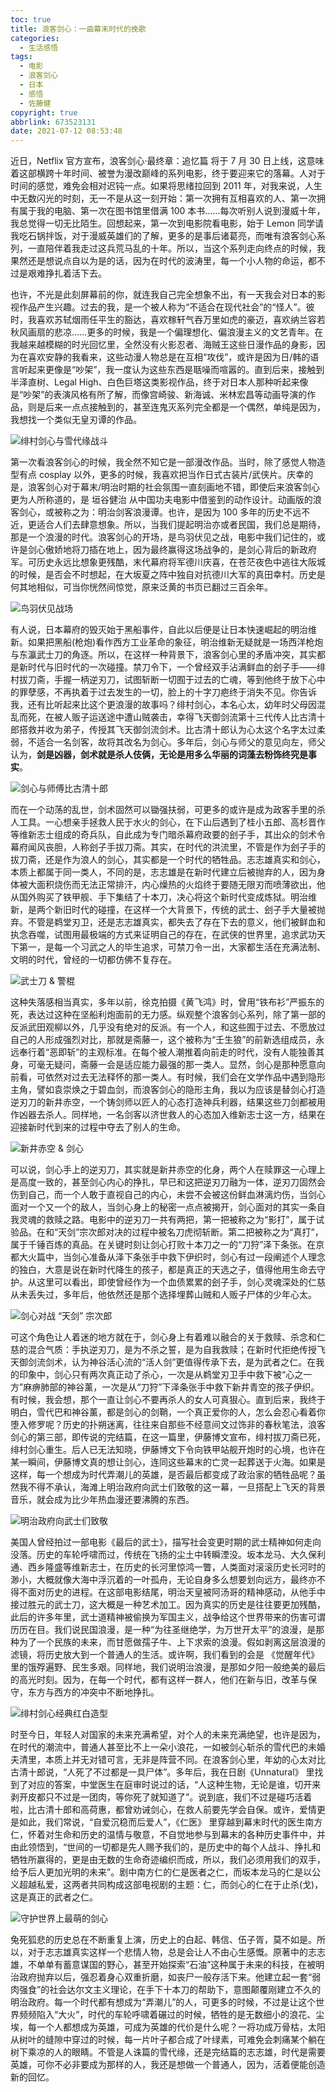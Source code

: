 ```yaml
---
toc: true
title: 浪客剑心：一曲幕末时代的挽歌
categories:
  - 生活感悟
tags:
  - 电影
  - 浪客剑心
  - 日本
  - 感悟
  - 佐藤健
copyright: true
abbrlink: 673523131
date: 2021-07-12 08:53:48
---
```

近日，Netflix 官方宣布，浪客剑心·最终章：追忆篇 将于 7 月 30 日上线，这意味着这部横跨十年时间、被誉为漫改巅峰的系列电影，终于要迎来它的落幕。人对于时间的感觉，难免会相对迟钝一点。如果将思绪拉回到 2011 年，对我来说，人生中无数闪光的时刻，无一不是从这一刻开始：第一次拥有互相喜欢的人、第一次拥有属于我的电脑、第一次在图书馆里借满 100 本书……每次听别人说到漫威十年，我总觉得一切无比陌生。回想起来，第一次到电影院看电影，始于 Lemon 同学请我吃石锅拌饭，对于漫威英雄们的了解，更多的是事后诸葛亮，而唯有浪客剑心系列，一直陪伴着我走过这兵荒马乱的十年。所以，当这个系列走向终点的时候，我果然还是想说点自以为是的话，因为在时代的波涛里，每一个小人物的命运，都不过是艰难挣扎着活下去。

也许，不光是此刻屏幕前的你，就连我自己完全想象不出，有一天我会对日本的影视作品产生兴趣。过去的我，是一个被人称为“不适合在现代社会”的“怪人”。彼时，我喜欢苏轼烟雨任平生的豁达，喜欢稼轩气吞万里如虎的豪迈，喜欢纳兰容若秋风画扇的悲凉……更多的时候，我是一个偏理想化、偏浪漫主义的文艺青年。在我越来越模糊的时光回忆里，全然没有火影忍者、海贼王这些日漫作品的身影，因为在喜欢安静的我看来，这些动漫人物总是在互相“攻伐”，或许是因为日/韩的语言听起来更像是“吵架”，我一度认为这些东西是聒噪而喧嚣的。直到后来，接触到半泽直树、Legal High、白色巨塔这类影视作品，终于对日本人那种听起来像是“吵架”的表演风格有所了解，而像宫崎骏、新海诚、米林宏昌等动画导演的作品，则是后来一点点接触到的，甚至连鬼灭系列完全都是一个偶然，单纯是因为，我想找一个类似无皇刃谭的作品。

![绯村剑心与雪代缘战斗](https://i.loli.net/2021/07/17/h4q9frIXGyATeZS.jpg)

第一次看浪客剑心的时候，我全然不知它是一部漫改作品。当时，除了感觉人物造型有点 cosplay 以外，更多的时候，我喜欢把当作日式古装片/武侠片。庆幸的是，浪客剑心对于幕末/明治时期的社会氛围一直刻画地不错，即使后来浪客剑心更为人所称道的，是 垣谷健治 从中国功夫电影中借鉴到的动作设计。动画版的浪客剑心，或被称之为：明治剑客浪漫谭。也许，是因为 100 多年的历史不远不近，更适合人们去肆意想象。所以，当我们提起明治亦或者民国，我们总是期待，那是一个浪漫的时代。浪客剑心的开场，是鸟羽伏见之战，电影中我们记住的，或许是剑心傲娇地将刀插在地上，因为最终赢得这场战争的，是剑心背后的新政府军。可历史永远比想象更残酷，末代幕府将军德川庆喜，在苍茫夜色中逃往大阪城的时候，是否会不时想起，在大坂夏之阵中独自对抗德川大军的真田幸村。历史是何其地相似，可当你恍然间惊觉，原来泛黄的书页已翻过三百余年。

![鸟羽伏见战场](https://i.loli.net/2021/07/09/hMPNtmfHd8FKOrn.jpg)

有人说，日本幕府的毁灭始于黑船事件，自此以后便是让日本快速崛起的明治维新。如果把黑船(枪炮)看作西方工业革命的象征，明治维新无疑就是一场西洋枪炮与东瀛武士刀的角逐。所以，在这样一种背景下，浪客剑心里的矛盾冲突，其实都是新时代与旧时代的一次碰撞。禁刀令下，一个曾经双手沾满鲜血的刽子手——绯村拔刀斋，手握一柄逆刃刀，试图斩断一切囿于过去的亡魂，等到他终于放下心中的罪孽感，不再执着于过去发生的一切，脸上的十字刀疤终于消失不见。你告诉我，还有比听起来比这个更浪漫的故事吗？绯村剑心，本名心太，幼年时父母因混乱而死，在被人贩子运送途中遭山贼袭击，幸得飞天御剑流第十三代传人比古清十郎搭救并收为弟子，传授其飞天御剑流剑术。比古清十郎认为心太这个名字太过柔弱，不适合一名剑客，故将其改名为剑心。多年后，剑心与师父的意见向左，师父认为，**剑是凶器，剑术就是杀人伎俩，无论是用多么华丽的词藻去粉饰终究是事实**。

![剑心与师傅比古清十郎](https://i.loli.net/2021/07/09/dFegZqaQ23J8VCP.jpg)

而在一个动荡的乱世，剑术固然可以锄强扶弱，可更多的或许是成为政客手里的杀人工具。一心想亲手拯救人民于水火的剑心，在下山后遇到了桂小五郎、高杉晋作等维新志士组成的奇兵队，自此成为专门暗杀幕府政要的刽子手，其出众的剑术令幕府闻风丧胆，人称刽子手拔刀斋。其实，在时代的洪流里，不管是作为刽子手的拔刀斋，还是作为浪人的剑心，其实都是一个时代的牺牲品。志志雄真实和剑心，本质上都属于同一类人，不同的是，志志雄是在新时代建立后被抛弃的人，因为身体被大面积烧伤而无法正常排汗，内心燥热的火焰终于要随无限刃而喷薄欲出，他从国外购买了铁甲舰、手下集结了十本刀，决心将这个新时代变成炼狱。明治维新，是两个新旧时代的碰撞，在这样一个大背景下，传统的武士、刽子手大量被抛弃。不管是鹈堂刃卫，还是志志雄真实，都失去了存在下去的意义，他们被鲜血和执念吞噬，试图用最极端的方式来证明自己的存在，在武侠的世界里，追求武功天下第一，是每一个习武之人的毕生追求，可禁刀令一出，大家都生活在充满法制、文明的时代，曾经的一切都仿佛不复存在。

![武士刀 & 警棍](https://i.loli.net/2021/07/09/VtUchpjIKZeBrWL.jpg)

这种失落感相当真实，多年以前，徐克拍摄《黄飞鸿》时，曾用“铁布衫”严振东的死，表达过这种在坚船利炮面前的无力感。纵观整个浪客剑心系列，除了第一部的反派武田观柳以外，几乎没有绝对的反派。有一个人，和这些囿于过去、不愿放过自己的人形成强烈对比，那就是斋藤一，这个被称为“壬生狼”的前新选组成员，永远奉行着“恶即斩”的主观标准。在每个被人潮推着向前走的时代，没有人能独善其身，可毫无疑问，斋藤一会是适应能力最强的那一类人。显然，剑心是那种愿意向前看，可依然对过去无法释怀的那一类人。有时候，我们会在文学作品中遇到隐形主角，譬如袁崇焕之于碧血剑，而浪客剑心的隐形主角，我以为应该是替剑心打造逆刃刀的新井赤空，一个铸剑师以匠人的心态打造神兵利器，结果这些刀剑都被用作凶器去杀人。同样地，一名剑客以济世救人的心态加入维新志士这一方，结果在迎接新时代到来的过程中夺去了别人的生命。

![新井赤空 & 剑心](https://i.loli.net/2021/07/09/vHI38FRoG9MOVWf.png)

可以说，剑心手上的逆刃刀，其实就是新井赤空的化身，两个人在赎罪这一心理上是高度一致的，甚至剑心内心的挣扎，早已和这把逆刃刀融为一体，逆刃刀固然会伤到自己，而一个人敢于直视自己的内心，未尝不会被这份鲜血淋漓灼伤，当剑心面对一个又一个的敌人，当剑心身上的秘密一点点被揭开，剑心面对的其实一条自我灵魂的救赎之路。电影中的逆刃刀一共有两把，第一把被称之为“影打”，属于试验品。在和“天剑”宗次郎对决的过程中被名刀虎彻斩断。第二把被称之为“真打”，属于千锤百炼的真品。在关键时刻让剑心打败十本刀之一的“刀狩”泽下条张。在京都大火篇中，当剑心准备从泽下条张手中救下伊织时，剑心有过一段阐述个人理念的独白，大意是说在新时代降生的孩子，都是真正的天选之子，值得他用生命去守护。从这里可以看出，即使曾经作为一个血债累累的刽子手，剑心灵魂深处的仁慈从未丢失过，多年后，他依然还是那个选择埋葬山贼和人贩子尸体的少年心太。

![剑心对战 “天剑” 宗次郎](https://i.loli.net/2021/07/09/toA6xTNQyYqGIZK.png)

可这个角色让人着迷的地方就在于，剑心身上有着难以融合的关于救赎、杀念和仁慈的混合气质：手执逆刃刀，是为不杀之誓，是为自我救赎；在新时代拒绝传授飞天御剑流剑术，认为神谷活心流的“活人剑”更值得传承下去，是为武者之仁。在我的印象中，剑心只有两次真正动了杀心，一次是从鹈堂刃卫手中救下被“心之一方”麻痹肺部的神谷薰，一次是从“刀狩”下泽条张手中救下新井青空的孩子伊织。有时候，我会想，那个一直让剑心不要再杀人的女人可真狠心。直到后来，我终于明白，雪代巴和神谷薰，都是剑心的剑鞘，一个真正爱你的人，怎么会忍心看着你堕入修罗呢？历史的扑朔迷离，往往来自那些不经意间文过饰非的春秋笔法，浪客剑心的第三部，即传说的完结篇，在这一篇里，伊藤博文宣布，绯村拔刀斋已死，绯村剑心重生。后人已无法知晓，伊藤博文下令向铁甲站舰开炮时的心境，也许在某一瞬间，伊藤博文真的想让剑心，连同这些幕末的亡灵一起葬送于火海。如果是这样，每一个想成为时代弄潮儿的英雄，是否最后都变成了政治家的牺牲品呢？虽然我不得不承认，海滩上明治政府向武士们致敬的这一幕，一旦搭配上飞天的背景音乐，就会成为比少年热血漫还要沸腾的东西。

![明治政府向武士们致敬](https://i.loli.net/2021/07/09/R2XldmgBs47wauW.jpg)

美国人曾经拍过一部电影《最后的武士》，描写社会变更时期的武士精神如何走向没落。历史的车轮呼啸而过，传统在飞扬的尘土中转瞬湮没。坂本龙马、大久保利通、西乡隆盛等维新志士，在历史的长河里惊鸿一瞥，人类面对滚滚历史长河时的渺小，大概就像大海中浮沉着的一叶孤舟，无论自身多么想要划向远方，最终亦不得不面对历史的进程。在这部电影结尾，明治天皇被阿汤哥的精神感动，从他手中接过胜元的武士刀，这大概是一种艺术加工。因为真实的历史是往往要更加残酷，此后的许多年里，武士道精神被偷换为军国主义，战争给这个世界带来的伤害可谓历历在目。我们说民国浪漫，是一种“为往圣继绝学，为万世开太平”的浪漫，是那种为了一个民族的未来，而甘愿做孺子牛、上下求索的浪漫。假如剥离这层浪漫的滤镜，将历史放大到一个普通人的生活。或许啊，我们看到的会是 《觉醒年代》 里的饿殍遍野、民生多艰。同样地，我们说明治浪漫，是那如夕阳一般绝美的最后的高光时刻。因为，在每一个时代，都有这样一群人，他们在新与旧，改革与保守，东方与西方的冲突中不断地挣扎。

![绯村剑心经典红白造型](https://i.loli.net/2021/07/17/yDOkYUMW2i8qanN.jpg)

时至今日，年轻人对国家的未来充满希望，对个人的未来充满绝望，也许是因为，在时代的潮流中，普通人甚至比不上一朵小浪花，一如被剑心斩杀的雪代巴的未婚夫清里，本质上并无对错可言，无非是阵营不同。在浪客剑心里，年幼的心太对比古清十郎说，“人死了不过都是一具尸体”。多年后，我在日剧《Unnatural》 里找到了对应的答案，中堂医生在庭审时说过的话，“人这种生物，无论是谁，切开来剥开皮都只不过是一团肉，等你死了就知道了”。说到底，我们不过是碰巧活着啦，比古清十郎和高荷惠，都曾劝诫剑心，在救人前要先学会自保。或许，爱情更是如此，我们常说，“自爱沉稳而后爱人”，《仁医》 里穿越到幕末时代的医生南方仁，怀着对生命和历史的温情与敬意，不自觉地参与到幕末的各种历史事件中，并由此领悟到，“世间的一切都是先人赐予我们的，是历史中的每个人战斗、挣扎和牺牲所赢得的，更是由无数的生命奇迹编织而成，所以，我们必须用我们的双手，给予后人更加光明的未来”。剧中南方仁的仁是医者之仁，而坂本龙马的仁是以公义超越私爱，这两者共同构成这部电视剧的主题：仁，而剑心的仁在于止杀(戈)，这是真正的武者之仁。

![守护世界上最萌的剑心](https://i.loli.net/2021/07/17/gFtbwBVfTsU1oql.jpg)

兔死狐悲的历史总在不断重复上演，历史上的白起、韩信、伍子胥，莫不如是。所以，对于志志雄真实这样一个悲情人物，总是会让人不由心生感慨。原著中的志志雄，不单单有蓄意谋国的野心，甚至开始探索“石油”这种属于未来的科技，在被明治政府抛弃以后，强忍着身心双重折磨，如丧尸一般存活下来。他建立起一套“弱肉强食”的社会达尔文主义理论，在手下十本刀的帮助下，意图颠覆刚建立不久的明治政府。每一个时代都有想成为“弄潮儿”的人，可更多的时候，不过是让这个世界频频陷入“大火”，时代的车轮呼啸着碾过的时候，牺牲的是无数细小的浪花、尘埃，每一个人都想成为英雄，可成为英雄的代价是什么呢？一将功成万骨枯，太阳从树叶的缝隙中穿过的时候，每一片叶子都合成了叶绿素，可难免会刺痛某个躺在树下乘凉的人的眼睛。不管是人诛篇的雪代缘，还是完结篇的志志雄，时代是需要英雄，可你不必非要成为那样的人，我还是想做一个普通人，因为，活着便能创造新的回忆。





